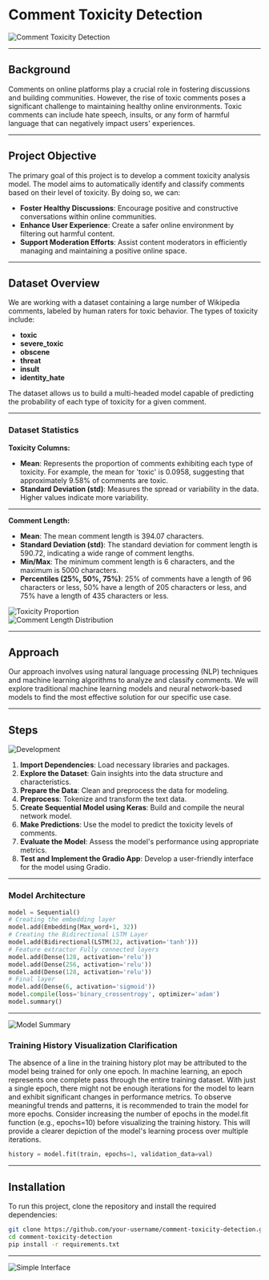 # Comment Toxicity Detection

![Comment Toxicity Detection](images/cyberbullying.jpeg) 
***
## Background

Comments on online platforms play a crucial role in fostering discussions and building communities. However, the rise of toxic comments poses a significant challenge to maintaining healthy online environments. Toxic comments can include hate speech, insults, or any form of harmful language that can negatively impact users' experiences.
***
## Project Objective

The primary goal of this project is to develop a comment toxicity analysis model. The model aims to automatically identify and classify comments based on their level of toxicity. By doing so, we can:
- **Foster Healthy Discussions**: Encourage positive and constructive conversations within online communities.
- **Enhance User Experience**: Create a safer online environment by filtering out harmful content.
- **Support Moderation Efforts**: Assist content moderators in efficiently managing and maintaining a positive online space.
***
## Dataset Overview

We are working with a dataset containing a large number of Wikipedia comments, labeled by human raters for toxic behavior. The types of toxicity include:
- **toxic**
- **severe_toxic**
- **obscene**
- **threat**
- **insult**
- **identity_hate**

The dataset allows us to build a multi-headed model capable of predicting the probability of each type of toxicity for a given comment.
***
### Dataset Statistics

**Toxicity Columns:**
- **Mean**: Represents the proportion of comments exhibiting each type of toxicity. For example, the mean for 'toxic' is 0.0958, suggesting that approximately 9.58% of comments are toxic.
- **Standard Deviation (std)**: Measures the spread or variability in the data. Higher values indicate more variability.
***
**Comment Length:**
- **Mean**: The mean comment length is 394.07 characters.
- **Standard Deviation (std)**: The standard deviation for comment length is 590.72, indicating a wide range of comment lengths.
- **Min/Max**: The minimum comment length is 6 characters, and the maximum is 5000 characters.
- **Percentiles (25%, 50%, 75%)**: 25% of comments have a length of 96 characters or less, 50% have a length of 205 characters or less, and 75% have a length of 435 characters or less.

![Toxicity Proportion](images/Capture.PNG)  
![Comment Length Distribution](images/Capture4.PNG)  
***
## Approach

Our approach involves using natural language processing (NLP) techniques and machine learning algorithms to analyze and classify comments. We will explore traditional machine learning models and neural network-based models to find the most effective solution for our specific use case.
***
## Steps

![Development](images/buildingProcess.png)  

1. **Import Dependencies**: Load necessary libraries and packages.
2. **Explore the Dataset**: Gain insights into the data structure and characteristics.
3. **Prepare the Data**: Clean and preprocess the data for modeling.
4. **Preprocess**: Tokenize and transform the text data.
5. **Create Sequential Model using Keras**: Build and compile the neural network model.
6. **Make Predictions**: Use the model to predict the toxicity levels of comments.
7. **Evaluate the Model**: Assess the model's performance using appropriate metrics.
8. **Test and Implement the Gradio App**: Develop a user-friendly interface for the model using Gradio.
***
### Model Architecture

```python
model = Sequential()
# Creating the embedding layer
model.add(Embedding(Max_word+1, 32))
# Creating the Bidirectional LSTM Layer
model.add(Bidirectional(LSTM(32, activation='tanh')))
# Feature extractor Fully connected layers
model.add(Dense(128, activation='relu'))
model.add(Dense(256, activation='relu'))
model.add(Dense(128, activation='relu'))
# Final layer
model.add(Dense(6, activation='sigmoid'))
model.compile(loss='binary_crossentropy', optimizer='adam')
model.summary()
```
***

![Model Summary](images/Capture78.PNG) 

### Training History Visualization Clarification

The absence of a line in the training history plot may be attributed to the model being trained for only one epoch. In machine learning, an epoch represents one complete pass through the entire training dataset. With just a single epoch, there might not be enough iterations for the model to learn and exhibit significant changes in performance metrics. To observe meaningful trends and patterns, it is recommended to train the model for more epochs. Consider increasing the number of epochs in the model.fit function (e.g., epochs=10) before visualizing the training history. This will provide a clearer depiction of the model's learning process over multiple iterations.

```python
history = model.fit(train, epochs=1, validation_data=val)
```
***
## Installation

To run this project, clone the repository and install the required dependencies:

```bash
git clone https://github.com/your-username/comment-toxicity-detection.git
cd comment-toxicity-detection
pip install -r requirements.txt
```
***
![Simple Interface](images/Capture567.PNG) 
